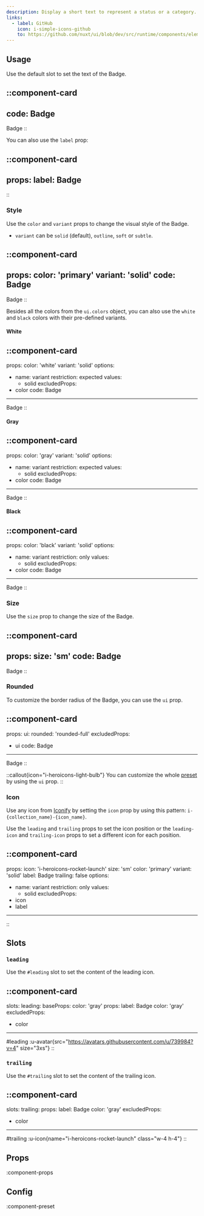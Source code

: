 ```yaml
---
description: Display a short text to represent a status or a category.
links:
  - label: GitHub
    icon: i-simple-icons-github
    to: https://github.com/nuxt/ui/blob/dev/src/runtime/components/elements/Badge.vue
---
```


## Usage

Use the default slot to set the text of the Badge.

::component-card
---
code: Badge
---

Badge
::

You can also use the `label` prop:

::component-card
---
props:
  label: Badge
---
::

### Style

Use the `color` and `variant` props to change the visual style of the Badge.

- `variant` can be `solid` (default), `outline`, `soft` or `subtle`.

::component-card
---
props:
  color: 'primary'
  variant: 'solid'
code: Badge
---

Badge
::

Besides all the colors from the `ui.colors` object, you can also use the `white` and `black` colors with their pre-defined variants.

#### White

::component-card
---
props:
  color: 'white'
  variant: 'solid'
options:
  - name: variant
    restriction: expected
    values:
      - solid
excludedProps:
  - color
code: Badge
---

Badge
::

#### Gray

::component-card
---
props:
  color: 'gray'
  variant: 'solid'
options:
  - name: variant
    restriction: expected
    values:
      - solid
excludedProps:
  - color
code: Badge
---

Badge
::

#### Black

::component-card
---
props:
  color: 'black'
  variant: 'solid'
options:
  - name: variant
    restriction: only
    values:
      - solid
excludedProps:
  - color
code: Badge
---

Badge
::

### Size

Use the `size` prop to change the size of the Badge.

::component-card
---
props:
  size: 'sm'
code: Badge
---

Badge
::

### Rounded

To customize the border radius of the Badge, you can use the `ui` prop.

::component-card
---
props:
  ui:
    rounded: 'rounded-full'
excludedProps:
  - ui
code: Badge
---

Badge
::

::callout{icon="i-heroicons-light-bulb"}
You can customize the whole [preset](#preset) by using the `ui` prop.
::

### Icon

Use any icon from [Iconify](https://icones.js.org) by setting the `icon` prop by using this pattern: `i-{collection_name}-{icon_name}`.

Use the `leading` and `trailing` props to set the icon position or the `leading-icon` and `trailing-icon` props to set a different icon for each position.

::component-card
---
props:
  icon: 'i-heroicons-rocket-launch'
  size: 'sm'
  color: 'primary'
  variant: 'solid'
  label: Badge
  trailing: false
options:
  - name: variant
    restriction: only
    values:
      - solid
excludedProps:
  - icon
  - label
---
::

## Slots

### `leading`

Use the `#leading` slot to set the content of the leading icon.

::component-card
---
slots:
  leading: <UAvatar src="https://avatars.githubusercontent.com/u/739984?v=4" size="3xs" />
baseProps:
  color: 'gray'
props:
  label: Badge
  color: 'gray'
excludedProps:
  - color
---

#leading
  :u-avatar{src="https://avatars.githubusercontent.com/u/739984?v=4" size="3xs"}
::

### `trailing`

Use the `#trailing` slot to set the content of the trailing icon.

::component-card
---
slots:
  trailing: <UIcon name="i-heroicons-rocket-launch" class="w-4 h-4" />
props:
  label: Badge
  color: 'gray'
excludedProps:
  - color
---

#trailing
  :u-icon{name="i-heroicons-rocket-launch" class="w-4 h-4"}
::

## Props

:component-props

## Config

:component-preset
